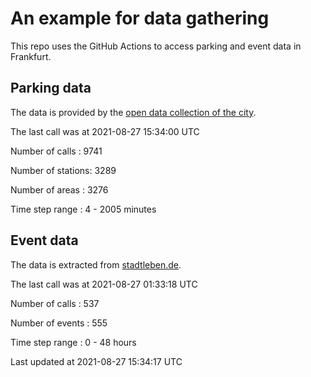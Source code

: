 # An example for data gathering

This repo uses the GitHub Actions to access parking and event data in Frankfurt.

## Parking data
The data is provided by the [open data collection of the city](https://www.offenedaten.frankfurt.de/).

The last call was at 2021-08-27 15:34:00 UTC

Number of calls   : 9741

Number of stations: 3289

Number of areas   : 3276

Time step range   :    4 - 2005 minutes


## Event data
The data is extracted from [stadtleben.de](https://stadtleben.de/frankfurt/).

The last call was at 2021-08-27 01:33:18 UTC

Number of calls   : 537

Number of events  : 555

Time step range   :   0 -  48 hours


Last updated at 2021-08-27 15:34:17 UTC
